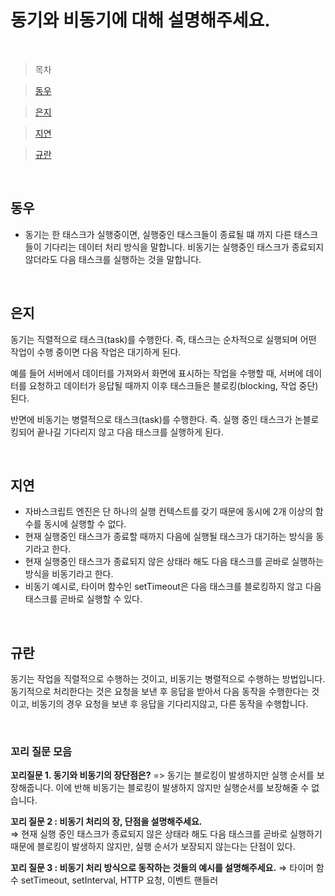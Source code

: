# 동기와 비동기에 대해 설명해주세요.

<br />

> 목차

> [동우](#동우)

> [은지](#은지)

> [지연](#지연)

> [규란](#규란)

<br />

## 동우

- 동기는 한 태스크가 실행중이면, 실행중인 태스크들이 종료될 떄 까지 다른 태스크들이 기다리는 데이터 처리 방식을 말합니다. 비동기는 실행중인 태스크가 종료되지 않더라도 다음 태스크를 실행하는 것을 말합니다.

<br />

## 은지

동기는 직렬적으로 태스크(task)를 수행한다. 즉, 태스크는 순차적으로 실행되며 어떤 작업이 수행 중이면 다음 작업은 대기하게 된다.

예를 들어 서버에서 데이터를 가져와서 화면에 표시하는 작업을 수행할 때, 서버에 데이터를 요청하고 데이터가 응답될 때까지 이후 태스크들은 블로킹(blocking, 작업 중단)된다.

반면에 비동기는 병렬적으로 태스크(task)를 수행한다. 즉. 실행 중인 태스크가 논블로킹되어 끝나길 기다리지 않고 다음 태스크를 실행하게 된다.

<br />

## 지연

- 자바스크립트 엔진은 단 하나의 실행 컨텍스트를 갖기 때문에 동시에 2개 이상의 함수를 동시에 실행할 수 없다.
- 현재 실행중인 태스크가 종료할 때까지 다음에 실행될 태스크가 대기하는 방식을 동기라고 한다.
- 현재 실행중인 태스크가 종료되지 않은 상태라 해도 다음 태스크를 곧바로 실행하는 방식을 비동기라고 한다.
- 비동기 예시로, 타이머 함수인 setTimeout은 다음 태스크를 블로킹하지 않고 다음 태스크를 곧바로 실행할 수 있다.

<br />

## 규란

동기는 작업을 직렬적으로 수행하는 것이고, 비동기는 병렬적으로 수행하는 방법입니다.
동기적으로 처리한다는 것은 요청을 보낸 후 응답을 받아서 다음 동작을 수행한다는 것이고, 비동기의 경우 요청을 보낸 후 응답을 기다리지않고, 다른 동작을 수행합니다.

<br />

### 꼬리 질문 모음

**꼬리질문 1. 동기와 비동기의 장단점은?**
=> 동기는 블로킹이 발생하지만 실행 순서를 보장해줍니다. 이에 반해 비동기는 블로킹이 발생하지 않지만 실행순서를 보장해줄 수 없습니다.

**꼬리 질문 2 : 비동기 처리의 장, 단점을 설명해주세요.**  
 ⇒ 현재 실행 중인 태스크가 종료되지 않은 상태라 해도 다음 태스크를 곧바로 실행하기 때문에 블로킹이 발생하지 않지만, 실행 순서가 보장되지 않는다는 단점이 있다.

**꼬리 질문 3 : 비동기 처리 방식으로 동작하는 것들의 예시를 설명해주세요.**
⇒ 타이머 함수 setTimeout, setInterval, HTTP 요청, 이벤트 핸들러
